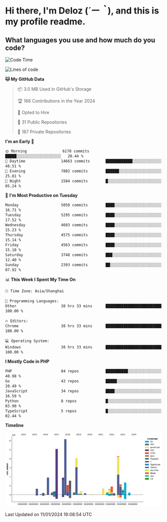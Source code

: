 # **Hi there, I'm Deloz (*´ー｀*), and this is my profile readme.**

## **What languages you use and how much do you code?**

<!--START_SECTION:waka-->
![Code Time](http://img.shields.io/badge/Code%20Time-3%2C151%20hrs%2038%20mins-blue)

![Lines of code](https://img.shields.io/badge/From%20Hello%20World%20I%27ve%20Written-34.8%20million%20lines%20of%20code-blue)

**🐱 My GitHub Data** 

> 📦 3.0 MB Used in GitHub's Storage 
 > 
> 🏆 166 Contributions in the Year 2024
 > 
> 💼 Opted to Hire
 > 
> 📜 31 Public Repositories 
 > 
> 🔑 187 Private Repositories 
 > 
**I'm an Early 🐤** 

```text
🌞 Morning                6178 commits        █████░░░░░░░░░░░░░░░░░░░░   20.44 % 
🌆 Daytime                14663 commits       ████████████░░░░░░░░░░░░░   48.51 % 
🌃 Evening                7802 commits        ██████░░░░░░░░░░░░░░░░░░░   25.81 % 
🌙 Night                  1584 commits        █░░░░░░░░░░░░░░░░░░░░░░░░   05.24 % 
```
📅 **I'm Most Productive on Tuesday** 

```text
Monday                   5050 commits        ████░░░░░░░░░░░░░░░░░░░░░   16.71 % 
Tuesday                  5295 commits        ████░░░░░░░░░░░░░░░░░░░░░   17.52 % 
Wednesday                4603 commits        ████░░░░░░░░░░░░░░░░░░░░░   15.23 % 
Thursday                 4575 commits        ████░░░░░░░░░░░░░░░░░░░░░   15.14 % 
Friday                   4563 commits        ████░░░░░░░░░░░░░░░░░░░░░   15.10 % 
Saturday                 3748 commits        ███░░░░░░░░░░░░░░░░░░░░░░   12.40 % 
Sunday                   2393 commits        ██░░░░░░░░░░░░░░░░░░░░░░░   07.92 % 
```


📊 **This Week I Spent My Time On** 

```text
🕑︎ Time Zone: Asia/Shanghai

💬 Programming Languages: 
Other                    38 hrs 33 mins      █████████████████████████   100.00 % 

🔥 Editors: 
Chrome                   38 hrs 33 mins      █████████████████████████   100.00 % 

💻 Operating System: 
Windows                  38 hrs 33 mins      █████████████████████████   100.00 % 
```

**I Mostly Code in PHP** 

```text
PHP                      84 repos            ██████████░░░░░░░░░░░░░░░   40.98 % 
Go                       42 repos            █████░░░░░░░░░░░░░░░░░░░░   20.49 % 
JavaScript               34 repos            ████░░░░░░░░░░░░░░░░░░░░░   16.59 % 
Python                   8 repos             █░░░░░░░░░░░░░░░░░░░░░░░░   03.90 % 
TypeScript               5 repos             █░░░░░░░░░░░░░░░░░░░░░░░░   02.44 % 
```



**Timeline**

![Lines of Code chart](https://raw.githubusercontent.com/deloz/deloz/main/assets/bar_graph.png)


 Last Updated on 11/01/2024 16:08:54 UTC
<!--END_SECTION:waka-->
